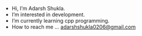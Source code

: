 -  Hi, I’m Adarsh Shukla.
-  I’m interested in development.
-  I’m currently learning cpp programming.
-  How to reach me ... adarshshukla0206@gmail.com 


